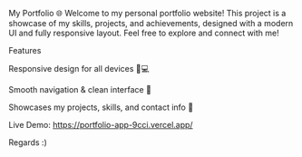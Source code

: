 My Portfolio 🌐
Welcome to my personal portfolio website!
This project is a showcase of my skills, projects, and achievements, designed with a modern UI and fully responsive layout.
Feel free to explore and connect with me!

Features

Responsive design for all devices 📱💻

Smooth navigation & clean interface 🎨

Showcases my projects, skills, and contact info 📂

Live Demo: https://portfolio-app-9cci.vercel.app/

Regards :)
